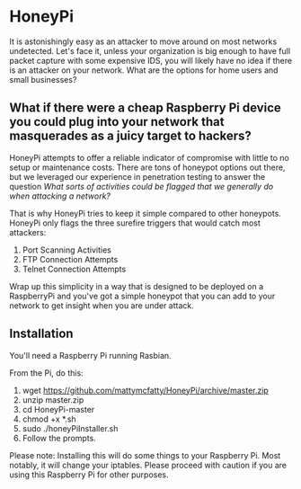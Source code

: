 # HoneyPi

It is astonishingly easy as an attacker to move around on most networks undetected. Let's face it, unless your organization is big enough to have full packet capture with some expensive IDS, you will likely have no idea if there is an attacker on your network. What are the options for home users and small businesses? 

## What if there were a cheap Raspberry Pi device you could plug into your network that masquerades as a juicy target to hackers? 

HoneyPi attempts to offer a reliable indicator of compromise with little to no setup or maintenance costs. There are tons of honeypot options out there, but we leveraged our experience in penetration testing to answer the question *What sorts of activities could be flagged that we generally do when attacking a network?*

That is why HoneyPi tries to keep it simple compared to other honeypots. HoneyPi only flags the three surefire triggers that would catch most attackers:
 1. Port Scanning Activities
 2. FTP Connection Attempts
 3. Telnet Connection Attempts

Wrap up this simplicity in a way that is designed to be deployed on a RaspberryPi and you've got a simple honeypot that you can add to your network to get insight when you are under attack.

## Installation

You'll need a Raspberry Pi running Rasbian.

From the Pi, do this:
 1. wget https://github.com/mattymcfatty/HoneyPi/archive/master.zip
 2. unzip master.zip
 3. cd HoneyPi-master
 4. chmod +x *.sh
 4. sudo ./honeyPiInstaller.sh
 5. Follow the prompts.
 
Please note: Installing this will do some things to your Raspberry Pi. Most notably, it will change your iptables. Please proceed with caution if you are using this Raspberry Pi for other purposes.
